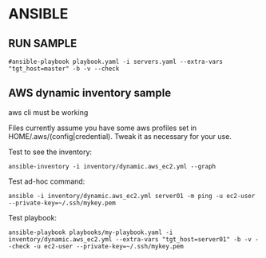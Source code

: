 # ANSIBLE

## RUN SAMPLE

```
#ansible-playbook playbook.yaml -i servers.yaml --extra-vars "tgt_host=master" -b -v --check
```

## AWS dynamic inventory sample

aws cli must be working

Files currently assume you have some aws profiles set in HOME/.aws/(config|credential). Tweak it as necessary for your use.


Test to see the inventory:
```
ansible-inventory -i inventory/dynamic.aws_ec2.yml --graph
```

Test ad-hoc command:
```
ansible -i inventory/dynamic.aws_ec2.yml server01 -m ping -u ec2-user --private-key=~/.ssh/mykey.pem
```

Test playbook:
```
ansible-playbook playbooks/my-playbook.yaml -i inventory/dynamic.aws_ec2.yml --extra-vars "tgt_host=server01" -b -v --check -u ec2-user --private-key=~/.ssh/mykey.pem
```


